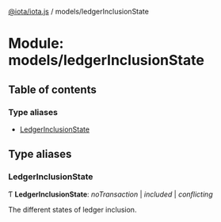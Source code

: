 [@iota/iota.js](../README.md) / models/ledgerInclusionState

# Module: models/ledgerInclusionState

## Table of contents

### Type aliases

- [LedgerInclusionState](models_ledgerinclusionstate.md#ledgerinclusionstate)

## Type aliases

### LedgerInclusionState

Ƭ **LedgerInclusionState**: *noTransaction* \| *included* \| *conflicting*

The different states of ledger inclusion.
